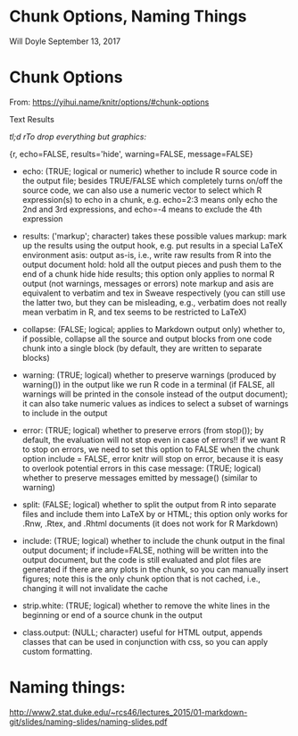 Chunk Options, Naming Things
================
Will Doyle
September 13, 2017

Chunk Options
=============

From: <https://yihui.name/knitr/options/#chunk-options>

Text Results

*tl;d rTo drop everything but graphics:*

{r, echo=FALSE, results='hide', warning=FALSE, message=FALSE}

-   echo: (TRUE; logical or numeric) whether to include R source code in the output file; besides TRUE/FALSE which completely turns on/off the source code, we can also use a numeric vector to select which R expression(s) to echo in a chunk, e.g. echo=2:3 means only echo the 2nd and 3rd expressions, and echo=-4 means to exclude the 4th expression

-   results: ('markup'; character) takes these possible values markup: mark up the results using the output hook, e.g. put results in a special LaTeX environment asis: output as-is, i.e., write raw results from R into the output document hold: hold all the output pieces and push them to the end of a chunk hide hide results; this option only applies to normal R output (not warnings, messages or errors) note markup and asis are equivalent to verbatim and tex in Sweave respectively (you can still use the latter two, but they can be misleading, e.g., verbatim does not really mean verbatim in R, and tex seems to be restricted to LaTeX)

-   collapse: (FALSE; logical; applies to Markdown output only) whether to, if possible, collapse all the source and output blocks from one code chunk into a single block (by default, they are written to separate blocks)

-   warning: (TRUE; logical) whether to preserve warnings (produced by warning()) in the output like we run R code in a terminal (if FALSE, all warnings will be printed in the console instead of the output document); it can also take numeric values as indices to select a subset of warnings to include in the output

-   error: (TRUE; logical) whether to preserve errors (from stop()); by default, the evaluation will not stop even in case of errors!! if we want R to stop on errors, we need to set this option to FALSE when the chunk option include = FALSE, error knitr will stop on error, because it is easy to overlook potential errors in this case message: (TRUE; logical) whether to preserve messages emitted by message() (similar to warning)

-   split: (FALSE; logical) whether to split the output from R into separate files and include them into LaTeX by or HTML; this option only works for .Rnw, .Rtex, and .Rhtml documents (it does not work for R Markdown)

-   include: (TRUE; logical) whether to include the chunk output in the final output document; if include=FALSE, nothing will be written into the output document, but the code is still evaluated and plot files are generated if there are any plots in the chunk, so you can manually insert figures; note this is the only chunk option that is not cached, i.e., changing it will not invalidate the cache

-   strip.white: (TRUE; logical) whether to remove the white lines in the beginning or end of a source chunk in the output

-   class.output: (NULL; character) useful for HTML output, appends classes that can be used in conjunction with css, so you can apply custom formatting.

Naming things:
==============

<http://www2.stat.duke.edu/~rcs46/lectures_2015/01-markdown-git/slides/naming-slides/naming-slides.pdf>
